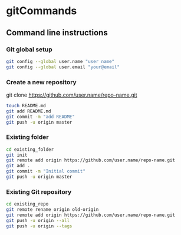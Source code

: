 # gitCommands
## Command line instructions

### Git global setup
```bash
git config --global user.name "user name"
git config --global user.email "your@email"
```

### Create a new repository
git clone https://github.com/user.name/repo-name.git
```bash
touch README.md
git add README.md
git commit -m "add README"
git push -u origin master
```

### Existing folder
```bash
cd existing_folder
git init
git remote add origin https://github.com/user.name/repo-name.git
git add .
git commit -m "Initial commit"
git push -u origin master
```

### Existing Git repository
```bash
cd existing_repo
git remote rename origin old-origin
git remote add origin https://github.com/user.name/repo-name.git
git push -u origin --all
git push -u origin --tags
```
